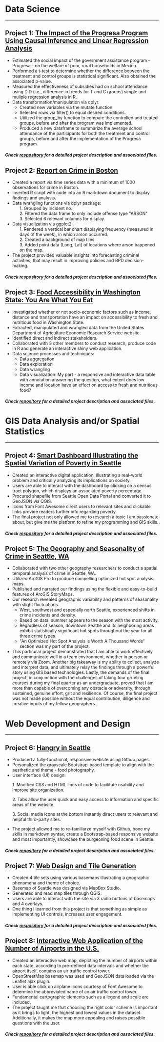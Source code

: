 # Data Science
***
## Project 1: **[The Impact of the Progresa Program Using Causal Inference and Linear Regression Analysis](https://richdait.github.io/Causality_Regression_Progresa/)**
* Estimated the social impact of the government assistance program - Progresa - on the welfare of poor, rural households in Mexico.
* Performed a t-test to determine whether the difference between the treatment and control groups is statistical significant. Also obtained the associated p-value.
* Measured the effectiveness of subsidies had on school attendance using DiD (i.e., difference in trends for T and C groups) simple and muliple regression analysis in R.
* Data transformation/manipulation via dplyr:
  <ul> <li> Created new variables via the mutate function. </li>
  <li> Selected rows via filter() to equal desired conditions. </li>
  <li> Utilized the group_by function to compare the controlled and treated groups, before and after the program was implemented. </li>
  <li> Produced a new dataframe to summarize the average school attendance of the participants for both the treatment and control groups, before and after the implementation of the Progresa program.</li> </ul>
  
##### Check [respository](https://github.com/richdait/Causality_Regression_Progresa) for a detailed project description and associated files.

## Project 2: **[Report on Crime in Boston](https://richdait.github.io/Extra-Credit---Crime-in-Boston/)**
* Created a report via time series data with a minimum of 1000 observations for crime in Boston.
* Inserted R script with code into an R markdown document to display findings and analysis.
* Data wrangling functions via dplyr package:
  <ul> 1. Grouped by incident no. </ul>
  <ul> 2. Filtered the data frame to only include offense type "ARSON" </ul>
  <ul> 3. Selected 6 relevant columns for display. </ul>
* Data visualization via ggplot2:
  <ul> 1. Rendered a vertical bar chart displaying frequency (measured in days of the week), in which arson occurred. </ul>
  <ul> 2. Created a background of map tiles.</ul>
  <ul> 3. Added point data (Long, Lat) of locations where arson happened on the map.</ul>
* The project provided valuable insights into forecasting criminal activities, that may result in improving policies and BPD decision-making.

##### Check [respository](https://github.com/richdait/Extra-Credit---Crime-in-Boston) for a detailed project description and associated files.

## Project 3: **[Food Accessibility in Washington State: You Are What You Eat](https://richiea7uwinfo.shinyapps.io/Food_Accessibility/)**
* Investigated whether or not socio-economic factors such as income, distance and transportation have an impact on accessibility to fresh and nutritious food in Washington State.
* Extracted, manipulated and wrangled data from the United States Department of Agriculture Economic Research Service website.
* Identified direct and indirect stakeholders.
* Collaborated with 3 other members to conduct research, produce code in R and generate an interactive shiny web application.
* Data science processes and techniques:
  <ul><li>Data aggregation</li></ul>
  <ul><li>Data exploration</li></ul>
  <ul><li>Data wrangling</li></ul>
  <ul><li>Data visualization: My part - a responsive and interactive data table with annotation answering the question, what extent does low income and location have an effect on access to fresh and nutritious food?</li></ul>

##### Check [repository](https://github.com/richdait/INFO-201-Final-Project) for a detailed project description and associated files.

# GIS Data Analysis and/or Spatial Statistics
***
## Project 4: **[Smart Dashboard Illustrating the Spatial Variation of Poverty in Seattle](https://richdait.github.io/Final_Project_Poverty/poverty)**
* Created an interactive digital application, illustrating a real-world problem and critically analyzing its implications on society.
* Users are able to interact with the dashboard by clicking on a census tract polygon, which displays an associated poverty percentage.
* Procured shapefile from Seattle Open Data Portal and converted it to GeoJSON via QGIS.
* Icons from Font Awesome direct users to relevant sites and clickable links provide readers further info regarding poverty.
* The final project not only allowed me to research a topic I am passionate about, but give me the platform to refine my programming and GIS skills.

##### Check [respository](https://github.com/richdait/Final_Project_Poverty) for a detailed project description and associated files.

## Project 5: **[The Geography and Seasonality of Crime in Seattle, WA](https://arcg.is/H0DL5)**
* Collaborated with two other geography researchers to conduct a spatial temporal analysis of crime in Seattle, WA.
* Utilized ArcGIS Pro to produce compelling optimized hot spot analysis maps.
* Published and narrated our findings using the flexible and easy-to-build features of ArcGIS StoryMaps.
* Our research revealed geographic variability and patterns of seasonality with slight fluctuations.
  <ul><li>West, southwest and especially north Seattle, experienced shifts in crime incidents and density.</li></ul>
  <ul><li>Based on data, summer appears to the season with the most activity.</li></ul>
  <ul><li>Regardless of season, downtown Seattle and its neighboring areas exhibit statistically significant hot spots throughout the year for all three crime types.</li></ul>
  <ul><li>"An Optimized Hot Spot Analysis is Worth A Thousand Words" section was my part of the project.</li></ul>
* This particular project demonstrated that I am able to work effectively and communicate well in a team environment, whether in person or remotely via Zoom. Another big takeaway is my ability to collect, analyze and interpret data, and ultimately relay the findings through a powerful story using GIS based technologies. Lastly, the demands of the final project, in conjunction with the challenges of taking four grueling courses during my final quarter as an undergraduate, proved that I am more than capable of overcoming any obstacle or adversity, through sustained, genuine effort, grit and resilience. Of course, the final project was not made possible without the equal contribution, diligence and creative inputs of my fellow geographers.


# Web Development and Design
***
## Project 6: **[Hangry in Seattle](https://richdait.github.io/)**
* Produced a fully-functional, responsive website using Github pages.
* Personalized the grayscale Bootstrap-based template to align with the aesthetic and theme - food photography.
* User interface (UI) design:
<ul> 1. Modified CSS and HTML lines of code to facilitate usability and improve site organization. </ul>
<ul> 2. Tabs allow the user quick and easy access to information and specific areas of the website. </ul>
<ul> 3. Social media icons at the bottom instantly direct users to relevant and helpful third-party sites. </ul>

* The project allowed me to re-familiarze myself with Github, hone my skills in markdown syntax, create a Bootstrap-based responsive website and most importantly, showcase the burgeoning food scene in Seattle.

##### Check [repository](https://github.com/richdait/richdait.github.io) for a detailed project description and associated files.

## Project 7: **[Web Design and Tile Generation](https://richdait.github.io/Socioeconomic_Index_and_Seahawks_Tile_Sets/index.html)**
* Created 4 tile sets using various basemaps illustrating a geographic phenomena and theme of choice.
* Basemap of Seattle was designed via MapBox Studio.
* Generated and read map tiles through QGIS.
* Users are able to interact with the site via 3 radio buttons of basemaps and 4 overlays.
* One thing I learned from this project is that something as simple as implementing UI controls, increases user engagement.
##### Check [respository](https://github.com/richdait/Socioeconomic_Index_and_Seahawks_Tile_Sets) for a detailed project description and associated files.
## Project 8: **[Interactive Web Application of the Number of Airports in the U.S.](https://richdait.github.io/lab4_WebMapApp/)**
* Created an interactive web map, depicting the number of airports within each state, according to pre-defined data intervals and whether the airport itself, contains an air traffic control tower.
* OpenStreetMap basemap was used and GeoJSON data loaded via the Leaflet ajax plugin.
* User is able click on airplane icons courtesy of Font Awesome to determine the abbreviated name of an air traffic control tower. 
* Fundamental cartographic elements such as a legend and scale are included.
* The project taught me that choosing the right color scheme is important as it brings to light, the highest and lowest values in the dataset. Additionally, it makes the map more appealing and raises possible questions with the user.

##### Check [repository](https://github.com/richdait/lab4_WebMapApp) for a detailed project description and associated files.
